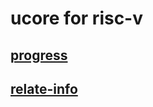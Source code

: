 # ucore for risc-v

## [progress](https://github.com/chyyuu/ucore-risc-v/blob/master/progress.md)
## [relate-info](./related-info.md)
